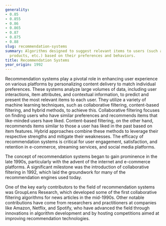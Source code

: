 ```yaml
---
generality:
- 0.85
- 0.855
- 0.86
- 0.865
- 0.87
- 0.875
- 0.88
slug: recommendation-systems
summary: Algorithms designed to suggest relevant items to users (such as movies, books,
  products, etc.) based on their preferences and behaviors.
title: Recommendation Systems
year_origin: 1992
---
```


Recommendation systems play a pivotal role in enhancing user experience on various platforms by personalizing content delivery to match individual preferences. These systems analyze large volumes of data, including user interactions, item attributes, and contextual information, to predict and present the most relevant items to each user. They utilize a variety of machine learning techniques, such as collaborative filtering, content-based filtering, and hybrid methods, to achieve this. Collaborative filtering focuses on finding users who have similar preferences and recommends items that like-minded users have liked. Content-based filtering, on the other hand, recommends items similar to those a user has liked in the past based on item features. Hybrid approaches combine these methods to leverage their respective strengths and mitigate their weaknesses. The efficacy of recommendation systems is critical for user engagement, satisfaction, and retention in e-commerce, streaming services, and social media platforms.

The concept of recommendation systems began to gain prominence in the late 1990s, particularly with the advent of the internet and e-commerce platforms. A significant milestone was the introduction of collaborative filtering in 1992, which laid the groundwork for many of the recommendation engines used today.

One of the key early contributors to the field of recommendation systems was GroupLens Research, which developed some of the first collaborative filtering algorithms for news articles in the mid-1990s. Other notable contributions have come from researchers and practitioners at companies like Amazon, Netflix, and Spotify, who have advanced the field through innovations in algorithm development and by hosting competitions aimed at improving recommendation technologies.